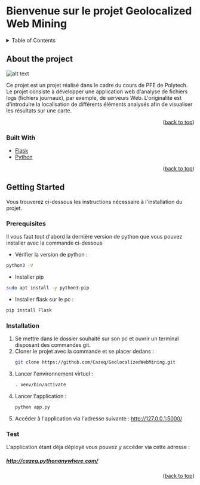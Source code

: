 <div id="top"></div>

# Bienvenue sur le projet Geolocalized Web Mining

<!-- TABLE OF CONTENTS -->
  <details>
  <summary>Table of Contents</summary>
  <ol>
    <li>
      <a href="#about-the-project">About The Project</a>
      <ul>
        <li><a href="#built-with">Built With</a></li>
      </ul>
    </li>
    <li>
      <a href="#getting-started">Getting Started</a>
      <ul>
        <li><a href="#prerequisites">Prerequisites</a></li>
        <li><a href="#installation">Installation</a></li>
        <li><a href="#test">Test</a></li>
      </ul>
    </li>
  </ol>
 </details>


<!-- ABOUT THE PROJECT -->
## About the project

![alt text](https://www.timcod.fr/media/fotolia_63569657_subscription_monthly_m__050497300_1559_25062015.jpg)

Ce projet est un projet réalisé dans le cadre du cours de PFE de Polytech. 
Le projet consiste à développer une application web d'analyse de fichiers logs (fichiers journaux), par exemple, de serveurs Web.
L'originalité est d'introduire la localisation de différents éléments analysés afin de visualiser les résultats sur une carte. 
<p align="right">(<a href="#top">back to top</a>)</p>



### Built With

* [Flask](https://flask.palletsprojects.com/)
* [Python](https://python.org/)

<p align="right">(<a href="#top">back to top</a>)</p>


<!-- GETTING STARTED -->
## Getting Started

Vous trouverez ci-dessous les instructions nécessaire à l'installation du projet. 

### Prerequisites

Il vous faut tout d'abord la dernière version de python que vous pouvez installer avec la commande ci-dessous
* Vérifier la version de python :
 ```sh
 python3 -V
 ```
 * Installer pip
 ```sh
 sudo apt install -y python3-pip
 ```
 * Installer flask sur le pc : 
 ```sh
 pip install Flask
 ```
 
### Installation

1. Se mettre dans le dossier souhaité sur son pc et ouvrir un terminal disposant des commandes git.
2. Cloner le projet avec la commande et se placer dedans : 
   ```sh
   git clone https://github.com/Cazeq/GeolocalizedWebMining.git
   ```
3. Lancer l'environnement virtuel :
   ```sh
   . venv/bin/activate
   ```
4. Lancer l'application :
   ```sh
   python app.py
   ```
5. Accéder à l'application via l'adresse suivante :  http://127.0.0.1:5000/


### Test
L'application étant déja déployé vous pouvez y accéder via cette adresse : 

##### http://cazeq.pythonanywhere.com/

<p align="right">(<a href="#top">back to top</a>)</p>
